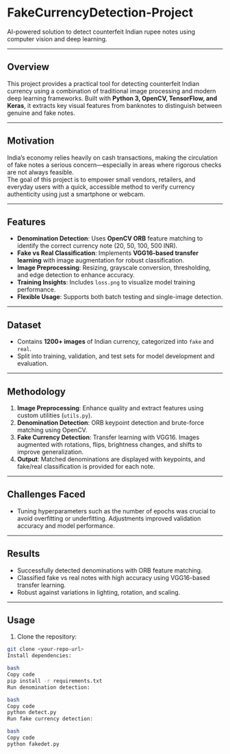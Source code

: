 # FakeCurrencyDetection-Project
AI-powered solution to detect counterfeit Indian rupee notes using computer vision and deep learning.

---

## Overview
This project provides a practical tool for detecting counterfeit Indian currency using a combination of traditional image processing and modern deep learning frameworks. Built with **Python 3, OpenCV, TensorFlow, and Keras**, it extracts key visual features from banknotes to distinguish between genuine and fake notes.

---

## Motivation
India’s economy relies heavily on cash transactions, making the circulation of fake notes a serious concern—especially in areas where rigorous checks are not always feasible.  
The goal of this project is to empower small vendors, retailers, and everyday users with a quick, accessible method to verify currency authenticity using just a smartphone or webcam.

---

## Features
- **Denomination Detection**: Uses **OpenCV ORB** feature matching to identify the correct currency note (20, 50, 100, 500 INR).  
- **Fake vs Real Classification**: Implements **VGG16-based transfer learning** with image augmentation for robust classification.  
- **Image Preprocessing**: Resizing, grayscale conversion, thresholding, and edge detection to enhance accuracy.  
- **Training Insights**: Includes `loss.png` to visualize model training performance.  
- **Flexible Usage**: Supports both batch testing and single-image detection.  

---

## Dataset
- Contains **1200+ images** of Indian currency, categorized into `fake` and `real`.  
- Split into training, validation, and test sets for model development and evaluation.  

---

## Methodology
1. **Image Preprocessing**: Enhance quality and extract features using custom utilities (`utils.py`).  
2. **Denomination Detection**: ORB keypoint detection and brute-force matching using OpenCV.  
3. **Fake Currency Detection**: Transfer learning with VGG16. Images augmented with rotations, flips, brightness changes, and shifts to improve generalization.  
4. **Output**: Matched denominations are displayed with keypoints, and fake/real classification is provided for each note.  

---

## Challenges Faced
- Tuning hyperparameters such as the number of epochs was crucial to avoid overfitting or underfitting. Adjustments improved validation accuracy and model performance.  

---

## Results
- Successfully detected denominations with ORB feature matching.  
- Classified fake vs real notes with high accuracy using VGG16-based transfer learning.  
- Robust against variations in lighting, rotation, and scaling.  

---

## Usage
1. Clone the repository:  
```bash
git clone <your-repo-url>
Install dependencies:

bash
Copy code
pip install -r requirements.txt
Run denomination detection:

bash
Copy code
python detect.py
Run fake currency detection:

bash
Copy code
python fakedet.py
